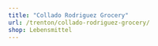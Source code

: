 ```yaml
---
title: "Collado Rodriguez Grocery"
url: /trenton/collado-rodriguez-grocery/
shop: Lebensmittel
---
```

